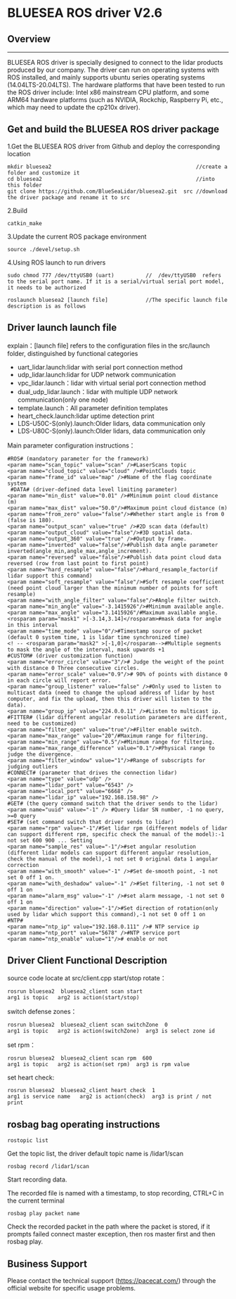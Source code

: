 # BLUESEA ROS driver V2.6

## Overview
----------
BLUESEA ROS driver is specially designed to connect to the lidar products produced by our company. The driver can run on operating systems with ROS installed, and mainly supports ubuntu series operating systems (14.04LTS-20.04LTS). The hardware platforms that have been tested to run the ROS driver include: Intel x86 mainstream CPU platform, and some ARM64 hardware platforms (such as NVIDIA, Rockchip, Raspberry Pi, etc., which may need to update the cp210x driver).

## Get and build the BLUESEA ROS driver package
1.Get the BLUESEA ROS driver from Github and deploy the corresponding location

    mkdir bluesea2   											//create a folder and customize it
    cd bluesea2    												//into this folder
    git clone https://github.com/BlueSeaLidar/bluesea2.git  src //download the driver package and rename it to src
2.Build

    catkin_make
3.Update the current ROS package environment

    source ./devel/setup.sh


4.Using ROS launch to run drivers

	sudo chmod 777 /dev/ttyUSB0 (uart)			//  /dev/ttyUSB0  refers to the serial port name. If it is a serial/virtual serial port model, it needs to be authorized
    
    roslaunch bluesea2 [launch file]    		//The specific launch file description is as follows

## Driver launch launch file
explain：[launch file] refers to the configuration files in the src/launch folder, distinguished by functional categories

- uart_lidar.launch:lidar with serial port connection method
- udp_lidar.launch:lidar for UDP network communication
- vpc_lidar.launch：lidar with virtual serial port connection method
- dual_udp_lidar.launch：lidar with multiple UDP network communication(only one node)
- template.launch：All parameter definition templates
- heart_check.launch:lidar uptime detection print
- LDS-U50C-S(only).launch:Older lidars, data communication only
- LDS-U80C-S(only).launch:Older lidars, data communication only

Main parameter configuration instructions：

    #ROS# (mandatory parameter for the framework)
    <param name="scan_topic" value="scan" />#LaserScans topic  
    <param name="cloud_topic" value="cloud" />#PointClouds topic
    <param name="frame_id" value="map" />#Name of the flag coordinate system
     #DATA# (driver-defined data level limiting parameter)
    <param name="min_dist" value="0.01" />#Minimum point cloud distance (m)
    <param name="max_dist" value="50.0"/>#Maximum point cloud distance (m)
    <param name="from_zero" value="false"/>#Whether start angle is from 0 (false is 180).
    <param name="output_scan" value="true" />#2D scan data (default)
    <param name="output_cloud" value="false"/>#3D spatial data.
    <param name="output_360" value="true" />#Output by frame.
    <param name="inverted" value="false"/>#Publish data angle parameter inverted(angle_min,angle_max,angle_increment).
    <param name="reversed" value="false"/>#Publish data point cloud data reversed (row from last point to first point)
    <param name="hard_resample" value="false"/>#hard_resample_factor(if lidar support this command)
    <param name="soft_resample" value="false"/>#Soft resample coefficient (need point cloud larger than the minimum number of points for soft resample)
    <param name="with_angle_filter" value="false"/>#Angle filter switch.
    <param name="min_angle" value="-3.1415926"/>#Minimum available angle.
    <param name="max_angle" value="3.1415926"/#Maximum available angle.
    <rosparam param="mask1" >[-3.14,3.14]</rosparam>#mask data for angle in this interval
    <param name="time_mode" value="0"/>#Timestamp source of packet (default 0 system time, 1 is lidar time synchronized time)
    <! -- <rosparam param="mask2" >[-1,0]</rosparam-->#Multiple segments to mask the angle of the interval, mask upwards +1
    #CUSTOM# (driver customization function)
    <param name="error_circle" value="3"/># Judge the weight of the point with distance 0 Three consecutive circles.
    <param name="error_scale" value="0.9"/># 90% of points with distance 0 in each circle will report error.
    <param name="group_listener" value="false" />#Only used to listen to multicast data (need to change the upload address of lidar by host computer, and fix the upload, then this driver will listen to the data).
    <param name="group_ip" value="224.0.0.11" />#Listen to multicast ip.
    #FITTER# (lidar different angular resolution parameters are different, need to be customized)
    <param name="filter_open" value="true"/>#Filter enable switch.
    <param name="max_range" value="20"/#Maximum range for filtering.
    <param name="min_range" value="0.5"/>#Minimum range for filtering.
    <param name="max_range_difference" value="0.1"/>#Physical range to judge the divergence.
    <param name="filter_window" value="1"/>#Range of subscripts for judging outliers
    #CONNECT# (parameter that drives the connection lidar)
    <param name="type" value="udp" />
    <param name="lidar_port" value="6543" />
    <param name="local_port" value="6668" />
    <param name="lidar_ip" value="192.168.158.98" />
    #GET# (the query command switch that the driver sends to the lidar)
    <param name="uuid" value="-1" /> #Query lidar SN number, -1 no query, >=0 query
    #SET# (set command switch that driver sends to lidar)
    <param name="rpm" value="-1"/#Set lidar rpm (different models of lidar can support different rpm, specific check the manual of the model):-1 not set 600 900 ... Setting
    <param name="sample_res" value="-1"/>#set angular resolution (different lidar models can support different angular resolution, check the manual of the model),-1 not set 0 original data 1 angular correction
    <param name="with_smooth" value="-1" />#Set de-smooth point, -1 not set 0 off 1 on.
    <param name="with_deshadow" value="-1" />#Set filtering, -1 not set 0 off 1 on
    <param name="alarm_msg" value="-1" />#set alarm message, -1 not set 0 off 1 on
    <param name="direction" value="-1"/>#Set direction of rotation(only used by lidar which support this command),-1 not set 0 off 1 on
    #NTP#
    <param name="ntp_ip" value="192.168.0.111" /># NTP service ip
    <param name="ntp_port" value="5678" />#NTP service port
    <param name="ntp_enable" value="1"/># enable or not


## Driver Client Functional Description
source code locate at src/client.cpp
start/stop rotate：
    
    rosrun bluesea2  bluesea2_client scan start      
    arg1 is topic   arg2 is action(start/stop)
    
switch defense zones：
	
	rosrun bluesea2  bluesea2_client scan switchZone  0     
    arg1 is topic   arg2 is action(switchZone)  arg3 is select zone id

set rpm：

	rosrun bluesea2  bluesea2_client scan rpm  600 
    arg1 is topic   arg2 is action(set rpm)  arg3 is rpm value

set heart check:

    rosrun bluesea2  bluesea2_client heart check  1
    arg1 is service name   arg2 is action(check)  arg3 is print / not print

## rosbag bag operating instructions

	rostopic list 
Get the topic list, the driver default topic name is /lidar1/scan

	rosbag record /lidar1/scan 

Start recording data.

The recorded file is named with a timestamp, to stop recording, CTRL+C in the current terminal 

	rosbag play packet name

Check the recorded packet in the path where the packet is stored, if it prompts failed connect master exception, then ros master first and then rosbag play.

## Business Support

Please contact the technical support (https://pacecat.com/) through the official website for specific usage problems.
